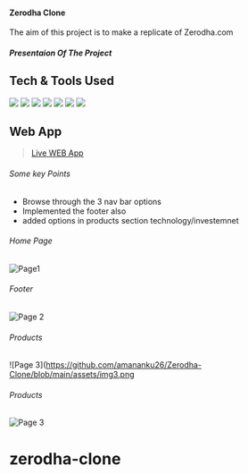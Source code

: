 #### Zerodha Clone
The aim of this project is to make a replicate of Zerodha.com

##### Presentaion Of The Project

## Tech & Tools Used

<img src = "https://img.shields.io/badge/-HTML5-E34F26?style=flat&logo=html5&logoColor=white"> <img src = "https://img.shields.io/badge/-CSS3-1572B6?style=flat&logo=css3&logoColor=white"> <img src="https://img.shields.io/badge/-JavaScript-eed718?style=flat&logo=javascript&logoColor=ffffff"> <img src="https://img.shields.io/badge/-React-000000?style=flat&logo=react&logoColor=00c8ff">   <img src="https://img.shields.io/badge/-Node.js-3C873A?style=flat&logo=Node.js&logoColor=white">   <img src="http://img.shields.io/badge/-Git-F1502F?style=flat&logo=git&logoColor=FFFFFF">   <img src="http://img.shields.io/badge/-Github-000000?style=flat&logo=github&logoColor=FFFFFF"> 

## Web App

> [Live WEB App](https://7pldy.csb.app/about)

###### Some key  Points

- Browse through the 3 nav bar options
- Implemented the footer also
- added options in products section technology/investemnet

###### Home Page 
![Page1](https://github.com/amananku26/Zerodha-Clone/blob/main/assets/img1.png)
###### Footer
![Page 2](https://github.com/amananku26/Zerodha-Clone/blob/main/assets/img2.png)
###### Products 
![Page 3](https://github.com/amananku26/Zerodha-Clone/blob/main/assets/img3.png
###### Products
![Page 3](https://github.com/amananku26/Zerodha-Clone/blob/main/assets/img4.png)
# zerodha-clone
